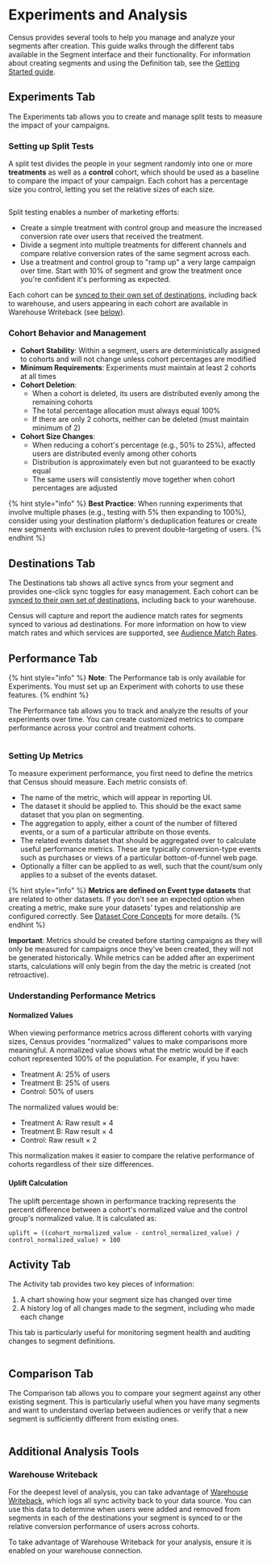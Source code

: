 # Experiments and Analysis

Census provides several tools to help you manage and analyze your segments after creation. This guide walks through the different tabs available in the Segment interface and their functionality. For information about creating segments and using the Definition tab, see the [Getting Started guide](../getting-started/).

## Experiments Tab

The Experiments tab allows you to create and manage split tests to measure the impact of your campaigns.

### Setting up Split Tests

A split test divides the people in your segment randomly into one or more **treatments** as well as a **control** cohort, which should be used as a baseline to compare the impact of your campaign. Each cohort has a percentage size you control, letting you set the relative sizes of each size.

<figure><img src="../../.gitbook/assets/Screenshot 2023-06-08 at 3.16.39 PM.png" alt=""><figcaption></figcaption></figure>

Split testing enables a number of marketing efforts:

* Create a simple treatment with control group and measure the increased conversion rate over users that received the treatment.&#x20;
* Divide a segment into multiple treatments for different channels and compare relative conversion rates of the same segment across each.
* Use a treatment and control group to "ramp up" a very large campaign over time. Start with 10% of segment and grow the treatment once you're confident it's performing as expected.

Each cohort can be [synced to their own set of destinations](../syncing-segments.md), including back to warehouse, and users appearing in each cohort are available in Warehouse Writeback (see [below](./#detailed-segment-performance)).

### Cohort Behavior and Management
* **Cohort Stability**: Within a segment, users are deterministically assigned to cohorts and will not change unless cohort percentages are modified
* **Minimum Requirements**: Experiments must maintain at least 2 cohorts at all times
* **Cohort Deletion**: 
  - When a cohort is deleted, its users are distributed evenly among the remaining cohorts
  - The total percentage allocation must always equal 100%
  - If there are only 2 cohorts, neither can be deleted (must maintain minimum of 2)
* **Cohort Size Changes**:
  - When reducing a cohort's percentage (e.g., 50% to 25%), affected users are distributed evenly among other cohorts
  - Distribution is approximately even but not guaranteed to be exactly equal
  - The same users will consistently move together when cohort percentages are adjusted

{% hint style="info" %}
**Best Practice**: When running experiments that involve multiple phases (e.g., testing with 5% then expanding to 100%), consider using your destination platform's deduplication features or create new segments with exclusion rules to prevent double-targeting of users.
{% endhint %}

## Destinations Tab

The Destinations tab shows all active syncs from your segment and provides one-click sync toggles for easy management. Each cohort can be [synced to their own set of destinations](../../basics/audience-hub/syncing-segments.md), including back to your warehouse.

Census will capture and report the audience match rates for segments synced to various ad destinations. For more information on how to view match rates and which services are supported, see [Audience Match Rates](audience-match-rates.md).

## Performance Tab

{% hint style="info" %}
**Note**: The Performance tab is only available for Experiments. You must set up an Experiment with cohorts to use these features.
{% endhint %}

The Performance tab allows you to track and analyze the results of your experiments over time. You can create customized metrics to compare performance across your control and treatment cohorts.

<figure><img src="../../.gitbook/assets/Snag_2f5839b5.png" alt=""><figcaption></figcaption></figure>

### Setting Up Metrics

To measure experiment performance, you first need to define the metrics that Census should measure. Each metric consists of:

* The name of the metric, which will appear in reporting UI.&#x20;
* The dataset it should be applied to. This should be the exact same dataset that you plan on segmenting.&#x20;
* The aggregation to apply, either a count of the number of filtered events, or a sum of a particular attribute on those events.
* The related events dataset that should be aggregated over to calculate useful performance metrics. These are typically conversion-type events such as purchases or views of a particular bottom-of-funnel web page.&#x20;
* Optionally a filter can be applied to as well, such that the count/sum only applies to a subset of the events dataset.&#x20;

{% hint style="info" %}
**Metrics are defined on Event type datasets** that are related to other datasets. If you don't see an expected option when creating a metric, make sure your datasets' types and relationship are configured correctly. See [Dataset Core Concepts](../../datasets/core-concepts/) for more details.
{% endhint %}

**Important**: Metrics should be created before starting campaigns as they will only be measured for campaigns once they've been created, they will not be generated historically. While metrics can be added after an experiment starts, calculations will only begin from the day the metric is created (not retroactive).

### Understanding Performance Metrics

#### Normalized Values
When viewing performance metrics across different cohorts with varying sizes, Census provides "normalized" values to make comparisons more meaningful. A normalized value shows what the metric would be if each cohort represented 100% of the population. For example, if you have:

* Treatment A: 25% of users
* Treatment B: 25% of users
* Control: 50% of users

The normalized values would be:
* Treatment A: Raw result × 4
* Treatment B: Raw result × 4
* Control: Raw result × 2

This normalization makes it easier to compare the relative performance of cohorts regardless of their size differences.

#### Uplift Calculation
The uplift percentage shown in performance tracking represents the percent difference between a cohort's normalized value and the control group's normalized value. It is calculated as:

```
uplift = ((cohort_normalized_value - control_normalized_value) / control_normalized_value) × 100
```

## Activity Tab

The Activity tab provides two key pieces of information:
1. A chart showing how your segment size has changed over time
2. A history log of all changes made to the segment, including who made each change

This tab is particularly useful for monitoring segment health and auditing changes to segment definitions.

<figure><img src="../../.gitbook/assets/unnamed.png" alt=""><figcaption></figcaption></figure>

## Comparison Tab

The Comparison tab allows you to compare your segment against any other existing segment. This is particularly useful when you have many segments and want to understand overlap between audiences or verify that a new segment is sufficiently different from existing ones.

<figure><img src="../../.gitbook/assets/760-b937f5942ce3a9913c2afc4267cebcde96975ff5.gif" alt=""><figcaption></figcaption></figure>

## Additional Analysis Tools

### Warehouse Writeback

For the deepest level of analysis, you can take advantage of [Warehouse Writeback](../../syncs/sync-monitoring/warehouse-writeback.md), which logs all sync activity back to your data source. You can use this data to determine when users were added and removed from segments in each of the destinations your segment is synced to or the relative conversion performance of users across cohorts.&#x20;

To take advantage of Warehouse Writeback for your analysis, ensure it is enabled on your warehouse connection.
